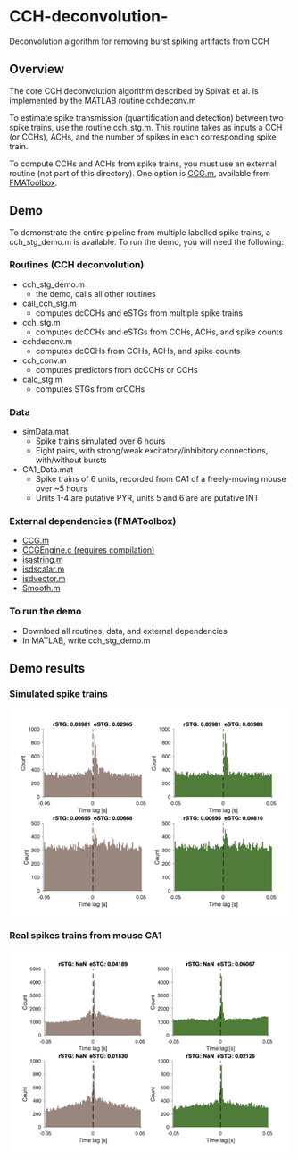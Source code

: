 # CCH-deconvolution-
Deconvolution algorithm for removing burst spiking artifacts from CCH

## Overview
The core CCH deconvolution algorithm described by Spivak et al. is implemented by the MATLAB routine cchdeconv.m

To estimate spike transmission (quantification and detection) between two spike trains, use the routine cch_stg.m. This routine takes as inputs a CCH (or CCHs), ACHs, and the number of spikes in each corresponding spike train.

To compute CCHs and ACHs from spike trains, you must use an external routine (not part of this directory). One option is [CCG.m,](https://github.com/michael-zugaro/FMAToolbox/blob/master/Analyses/CCG.m) available from [FMAToolbox](https://github.com/michael-zugaro/FMAToolbox). 

## Demo
To demonstrate the entire pipeline from multiple labelled spike trains, a cch_stg_demo.m is available. To run the demo, you will need the following:

### Routines (CCH deconvolution)
- cch_stg_demo.m
  - the demo, calls all other routines
- call_cch_stg.m
  - computes dcCCHs and eSTGs from multiple spike trains 
- cch_stg.m
  - computes dcCCHs and eSTGs from CCHs, ACHs, and spike counts
- cchdeconv.m
  - computes dcCCHs from CCHs, ACHs, and spike counts
- cch_conv.m
  - computes predictors from dcCCHs or CCHs
- calc_stg.m 			
  - computes STGs from crCCHs

### Data
- simData.mat
  - Spike trains simulated over 6 hours 
  - Eight pairs, with strong/weak excitatory/inhibitory connections, with/without bursts
- CA1_Data.mat 	
  - Spike trains of 6 units, recorded from CA1 of a freely-moving mouse over ~5 hours
  - Units 1-4 are putative PYR, units 5 and 6 are are putative INT

### External dependencies (FMAToolbox)
- [CCG.m](https://github.com/michael-zugaro/FMAToolbox/blob/master/Analyses/CCG.m)
- [CCGEngine.c (requires compilation)](https://github.com/michael-zugaro/FMAToolbox/blob/master/Analyses/private/CCGEngine.c)
- [isastring.m](https://github.com/michael-zugaro/FMAToolbox/blob/master/Helpers/isastring.m)
- [isdscalar.m](https://github.com/michael-zugaro/FMAToolbox/blob/master/Helpers/isdscalar.m)
- [isdvector.m](https://github.com/michael-zugaro/FMAToolbox/blob/master/Helpers/isdvector.m)
- [Smooth.m](https://github.com/michael-zugaro/FMAToolbox/blob/master/General/Smooth.m)

### To run the demo
- Download all routines, data, and external dependencies
- In MATLAB, write cch_stg_demo.m

## Demo results

### Simulated spike trains
![simulation](fig1_simulation.png)
### Real spikes trains from mouse CA1
![CA1](fig2.CA1.png)




